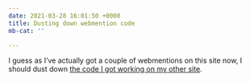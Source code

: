 ```yaml
---
date: 2021-03-28 16:01:50 +0000
title: Dusting down webmention code
mb-cat: ''

---
```

I guess as I’ve actually got a couple of webmentions on this site now, I should dust down [the code I got working on my other site](https://github.com/leonp/leon2/blob/master/_layouts/post.html).